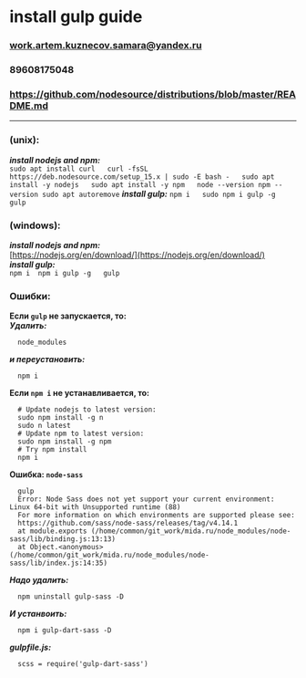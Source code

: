 # install gulp guide

### work.artem.kuznecov.samara@yandex.ru
### 89608175048

### https://github.com/nodesource/distributions/blob/master/README.md
---
### (unix): 
  ***install nodejs and npm:***   
    ```
      sudo apt install curl  
      curl -fsSL https://deb.nodesource.com/setup_15.x | sudo -E bash -  
      sudo apt install -y nodejs  
      sudo apt install -y npm  
      node --version
      npm --version
      sudo apt autoremove
    ``` 
  ***install gulp:*** 
    ```
      npm i  
      sudo npm i gulp -g 
      gulp
    ```

### (windows):  
  ***install nodejs and npm:***   
    [https://nodejs.org/en/download/](https://nodejs.org/en/download/)  
  ***install gulp:***  
    ```
      npm i 
      npm i gulp -g  
      gulp 
    ```

### Ошибки:
  **Если ```gulp``` не запускается, то:**  
  ***Удалить:***
  ```
    node_modules
  ``` 
  ***и переустановить:***
  ```
    npm i
  ```

  **Если ```npm i``` не устанавливается, то:**
  ```
    # Update nodejs to latest version:
    sudo npm install -g n
    sudo n latest
    # Update npm to latest version:
    sudo npm install -g npm
    # Try npm install
    npm i
  ```

  **Ошибка: ```node-sass```** 
  ```
    gulp
    Error: Node Sass does not yet support your current environment: Linux 64-bit with Unsupported runtime (88)
    For more information on which environments are supported please see:
    https://github.com/sass/node-sass/releases/tag/v4.14.1
    at module.exports (/home/common/git_work/mida.ru/node_modules/node-sass/lib/binding.js:13:13)
    at Object.<anonymous> (/home/common/git_work/mida.ru/node_modules/node-sass/lib/index.js:14:35)
  ```
  ***Надо удалить:***
  ```
    npm uninstall gulp-sass -D
  ```
  ***И устанвоить:***
  ```
    npm i gulp-dart-sass -D
  ```
  ***gulpfile.js:***
  ```
    scss = require('gulp-dart-sass')
  ```